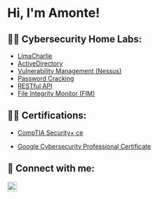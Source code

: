 <h1>Hi, I'm Amonte! </h1>

<h2>👨‍💻 Cybersecurity Home Labs:</h2>

  - [LimaCharlie](https://github.com/amonte-cybersec/LimaCharlie)
  - [ActiveDirectory](https://github.com/amonte-cybersec/ActiveDirectoryLab)
  - [Vulnerability Management (Nessus)](https://github.com/amonte-cybersec/VulnerabilityManagement)
  - [Password Cracking ](https://github.com/amonte-cybersec/PasswordCracking)
  - [RESTful API](https://github.com/amonte-cybersec/RESTfulAPI)
  - [File Integrity Monitor (FIM)](https://github.com/amonte-cybersec/FileIntegrityMonitor)
  

<h2>👨‍💻 Certifications:</h2>

- [CompTIA Security+ ce](https://www.certmetrics.com/comptia/public/verification.aspx?code=MT0DDR1VLZPPFEWS)

- [Google Cybersecurity Professional Certificate](https://github.com/laburl)




<h2> 🤳 Connect with me:</h2>


[<img align="left" alt="amonte_cybersec | LinkedIn" width="22px" src="https://cdn.jsdelivr.net/npm/simple-icons@v3/icons/linkedin.svg" />][linkedin]



[linkedin]: https://www.linkedin.com/in/amonte-ahaghotu/


